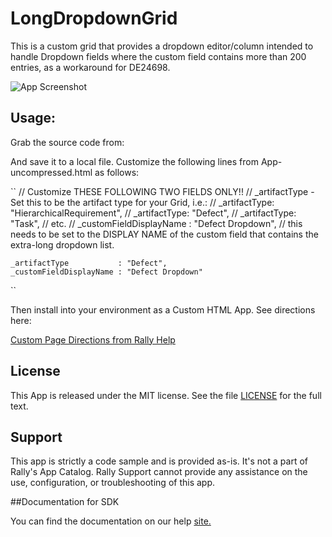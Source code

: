 LongDropdownGrid
=========================

This is a custom grid that provides a dropdown editor/column intended to handle Dropdown fields where the custom field contains more than 200 entries, as a workaround for DE24698.

![App Screenshot](https://raw.githubusercontent.com/markwilliams970/Rally-ExampleApps/master/LongDropdownGrid/images/screenshot1.png)

## Usage:

Grab the source code from:

And save it to a local file. Customize the following lines from App-uncompressed.html as follows:

``
    // Customize THESE FOLLOWING TWO FIELDS ONLY!!
    // _artifactType - Set this to be the artifact type for your Grid, i.e.:
    //      _artifactType: "HierarchicalRequirement",
    //      _artifactType: "Defect",
    //      _artifactType: "Task",
    // etc.
    // _customFieldDisplayName : "Defect Dropdown",
    //      this needs to be set to the DISPLAY NAME of the custom field that contains the extra-long dropdown list.

    _artifactType           : "Defect",
    _customFieldDisplayName : "Defect Dropdown"
``

Then install into your environment as a Custom HTML App. See directions here:

[Custom Page Directions from Rally Help](https://help.rallydev.com/use_apps#create)

## License

This App is released under the MIT license.  See the file [LICENSE](./LICENSE) for the full text.

## Support
This app is strictly a code sample and is provided as-is. It's not a part of Rally's App Catalog. Rally Support cannot provide any assistance on the use, configuration, or troubleshooting of this app.

##Documentation for SDK

You can find the documentation on our help [site.](https://developer.rallydev.com)
